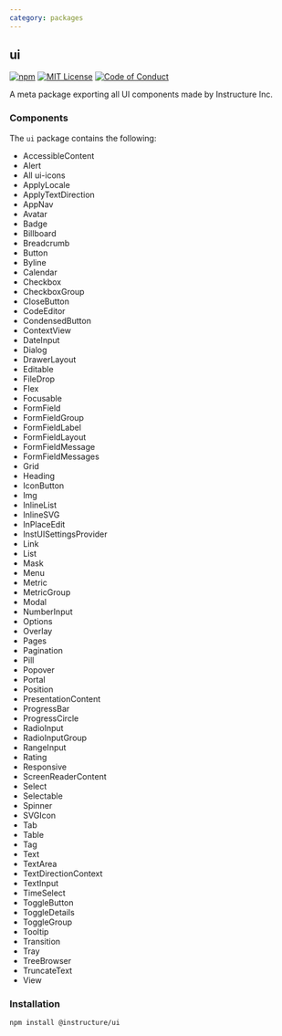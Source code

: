 ```yaml
---
category: packages
---
```


## ui

[![npm][npm]][npm-url]
[![MIT License][license-badge]][license]
[![Code of Conduct][coc-badge]][coc]

A meta package exporting all UI components made by Instructure Inc.

### Components

The `ui` package contains the following:

- AccessibleContent
- Alert
- All ui-icons
- ApplyLocale
- ApplyTextDirection
- AppNav
- Avatar
- Badge
- Billboard
- Breadcrumb
- Button
- Byline
- Calendar
- Checkbox
- CheckboxGroup
- CloseButton
- CodeEditor
- CondensedButton
- ContextView
- DateInput
- Dialog
- DrawerLayout
- Editable
- FileDrop
- Flex
- Focusable
- FormField
- FormFieldGroup
- FormFieldLabel
- FormFieldLayout
- FormFieldMessage
- FormFieldMessages
- Grid
- Heading
- IconButton
- Img
- InlineList
- InlineSVG
- InPlaceEdit
- InstUISettingsProvider
- Link
- List
- Mask
- Menu
- Metric
- MetricGroup
- Modal
- NumberInput
- Options
- Overlay
- Pages
- Pagination
- Pill
- Popover
- Portal
- Position
- PresentationContent
- ProgressBar
- ProgressCircle
- RadioInput
- RadioInputGroup
- RangeInput
- Rating
- Responsive
- ScreenReaderContent
- Select
- Selectable
- Spinner
- SVGIcon
- Tab
- Table
- Tag
- Text
- TextArea
- TextDirectionContext
- TextInput
- TimeSelect
- ToggleButton
- ToggleDetails
- ToggleGroup
- Tooltip
- Transition
- Tray
- TreeBrowser
- TruncateText
- View

### Installation

```sh
npm install @instructure/ui
```

[npm]: https://img.shields.io/npm/v/@instructure/ui.svg
[npm-url]: https://npmjs.com/package/@instructure/ui
[license-badge]: https://img.shields.io/npm/l/instructure-ui.svg?style=flat-square
[license]: https://github.com/instructure/instructure-ui/blob/master/LICENSE
[coc-badge]: https://img.shields.io/badge/code%20of-conduct-ff69b4.svg?style=flat-square
[coc]: https://github.com/instructure/instructure-ui/blob/master/CODE_OF_CONDUCT.md

